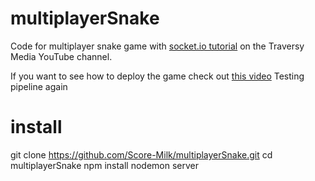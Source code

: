 # multiplayerSnake
Code for multiplayer snake game with [socket.io tutorial](https://www.youtube.com/watch?v=ppcBIHv_ZPs) on the Traversy Media YouTube channel.

If you want to see how to deploy the game check out [this video](https://www.youtube.com/watch?v=M9RDYkFs-EQ)
Testing pipeline again


# install
git clone https://github.com/Score-Milk/multiplayerSnake.git
cd multiplayerSnake
npm install
nodemon server
